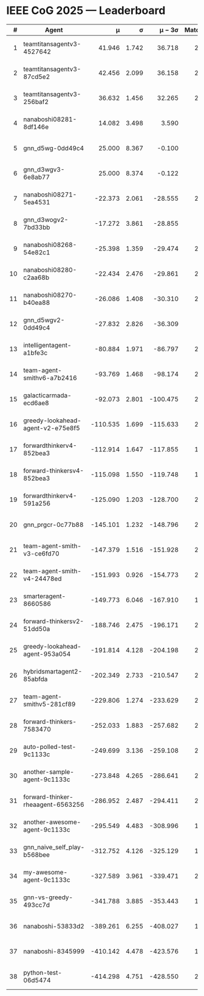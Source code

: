 # IEEE CoG 2025 — Leaderboard

| # | Agent | μ | σ | μ − 3σ | Matches | Updated |
|---:|---|---:|---:|---:|---:|---|
| 1 | teamtitansagentv3-4527642 | 41.946 | 1.742 | 36.718 | 2200 | 2025-08-29 03:51 |
| 2 | teamtitansagentv3-87cd5e2 | 42.456 | 2.099 | 36.158 | 2060 | 2025-08-29 03:51 |
| 3 | teamtitansagentv3-256baf2 | 36.632 | 1.456 | 32.265 | 2260 | 2025-08-29 03:51 |
| 4 | nanaboshi08281-8df146e | 14.082 | 3.498 | 3.590 | 50 | 2025-08-29 03:51 |
| 5 | gnn_d5wg-0dd49c4 | 25.000 | 8.367 | -0.100 | 80 | 2025-08-29 03:51 |
| 6 | gnn_d3wgv3-6e8ab77 | 25.000 | 8.374 | -0.122 | 98 | 2025-08-29 03:51 |
| 7 | nanaboshi08271-5ea4531 | -22.373 | 2.061 | -28.555 | 2480 | 2025-08-29 03:51 |
| 8 | gnn_d3wogv2-7bd33bb | -17.272 | 3.861 | -28.855 | 88 | 2025-08-29 03:51 |
| 9 | nanaboshi08268-54e82c1 | -25.398 | 1.359 | -29.474 | 2140 | 2025-08-29 03:51 |
| 10 | nanaboshi08280-c2aa68b | -22.434 | 2.476 | -29.861 | 2020 | 2025-08-29 03:51 |
| 11 | nanaboshi08270-b40ea88 | -26.086 | 1.408 | -30.310 | 2340 | 2025-08-29 03:51 |
| 12 | gnn_d5wgv2-0dd49c4 | -27.832 | 2.826 | -36.309 | 100 | 2025-08-29 03:51 |
| 13 | intelligentagent-a1bfe3c | -80.884 | 1.971 | -86.797 | 2010 | 2025-08-29 03:51 |
| 14 | team-agent-smithv6-a7b2416 | -93.769 | 1.468 | -98.174 | 2320 | 2025-08-29 03:51 |
| 15 | galacticarmada-ecd6ae8 | -92.073 | 2.801 | -100.475 | 2180 | 2025-08-29 03:51 |
| 16 | greedy-lookahead-agent-v2-e75e8f5 | -110.535 | 1.699 | -115.633 | 2150 | 2025-08-29 03:51 |
| 17 | forwardthinkerv4-852bea3 | -112.914 | 1.647 | -117.855 | 1829 | 2025-08-29 03:51 |
| 18 | forward-thinkersv4-852bea3 | -115.098 | 1.550 | -119.748 | 1763 | 2025-08-29 03:51 |
| 19 | forwardthinkerv4-591a256 | -125.090 | 1.203 | -128.700 | 2031 | 2025-08-29 03:51 |
| 20 | gnn_prgcr-0c77b88 | -145.101 | 1.232 | -148.796 | 2130 | 2025-08-29 03:51 |
| 21 | team-agent-smith-v3-ce6fd70 | -147.379 | 1.516 | -151.928 | 2638 | 2025-08-29 03:51 |
| 22 | team-agent-smith-v4-24478ed | -151.993 | 0.926 | -154.773 | 2238 | 2025-08-29 03:51 |
| 23 | smarteragent-8660586 | -149.773 | 6.046 | -167.910 | 1776 | 2025-08-29 03:51 |
| 24 | forward-thinkersv2-51dd50a | -188.746 | 2.475 | -196.171 | 2124 | 2025-08-29 03:51 |
| 25 | greedy-lookahead-agent-953a054 | -191.814 | 4.128 | -204.198 | 2118 | 2025-08-29 03:51 |
| 26 | hybridsmartagent2-85abfda | -202.349 | 2.733 | -210.547 | 2063 | 2025-08-29 03:51 |
| 27 | team-agent-smithv5-281cf89 | -229.806 | 1.274 | -233.629 | 2160 | 2025-08-29 03:51 |
| 28 | forward-thinkers-7583470 | -252.033 | 1.883 | -257.682 | 2120 | 2025-08-29 03:51 |
| 29 | auto-polled-test-9c1133c | -249.699 | 3.136 | -259.108 | 2280 | 2025-08-29 03:51 |
| 30 | another-sample-agent-9c1133c | -273.848 | 4.265 | -286.641 | 2340 | 2025-08-29 03:51 |
| 31 | forward-thinker-rheaagent-6563256 | -286.952 | 2.487 | -294.411 | 2004 | 2025-08-29 03:51 |
| 32 | another-awesome-agent-9c1133c | -295.549 | 4.483 | -308.996 | 1980 | 2025-08-29 03:51 |
| 33 | gnn_naive_self_play-b568bee | -312.752 | 4.126 | -325.129 | 1960 | 2025-08-29 03:51 |
| 34 | my-awesome-agent-9c1133c | -327.589 | 3.961 | -339.471 | 2120 | 2025-08-29 03:51 |
| 35 | gnn-vs-greedy-493cc7d | -341.788 | 3.885 | -353.443 | 1620 | 2025-08-29 03:51 |
| 36 | nanaboshi-53833d2 | -389.261 | 6.255 | -408.027 | 1780 | 2025-08-29 03:51 |
| 37 | nanaboshi-8345999 | -410.142 | 4.478 | -423.576 | 1780 | 2025-08-29 03:51 |
| 38 | python-test-06d5474 | -414.298 | 4.751 | -428.550 | 2130 | 2025-08-29 03:51 |

